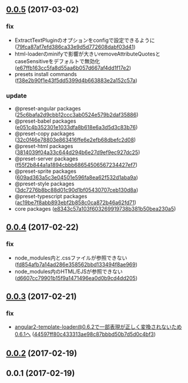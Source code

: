 <a name="0.0.5"></a>
## [0.0.5](https://github.com/frontainer/frontpack/compare/v0.0.4...v0.0.5) (2017-03-02)


### fix

* ExtractTextPluginのオプションをconfigで設定できるように ([79fca87af7efd386ca33e9d5d772608dabf03d41](https://github.com/frontainer/frontpack/commit/79fca87af7efd386ca33e9d5d772608dabf03d41))
* html-loaderのminifyで影響が大きいremoveAttributeQuotesとcaseSensitiveをデフォルトで無効化 ([e67ffb163cc5fa8d55aa6b057d667af4dd1f17e2](https://github.com/frontainer/frontpack/commit/e67ffb163cc5fa8d55aa6b057d667af4dd1f17e2))
* presets install commands ([f38e2b90f1e43f5dd5399d4b663883e2a152c57a](https://github.com/frontainer/frontpack/commit/f38e2b90f1e43f5dd5399d4b663883e2a152c57a))

### update

* @preset-angular packages ([25c6bafa2d9cbb12ccc3ab0524e579b2daf35886](https://github.com/frontainer/frontpack/commit/25c6bafa2d9cbb12ccc3ab0524e579b2daf35886))
* @preset-babel packages ([e051c4b352301e1033dfa8b618e6a3d5d3c83b76](https://github.com/frontainer/frontpack/commit/e051c4b352301e1033dfa8b618e6a3d5d3c83b76))
* @preset-copy packages ([32c0f46e78803e863416ffe6e2efb68dbefc2d08](https://github.com/frontainer/frontpack/commit/32c0f46e78803e863416ffe6e2efb68dbefc2d08))
* @preset-html packages ([3814039f04a33c644d294b6e27d9ef9ec927dc25](https://github.com/frontainer/frontpack/commit/3814039f04a33c644d294b6e27d9ef9ec927dc25))
* @preset-server packages ([f55f2b844a1a1894cbbb68654506567234427ef7](https://github.com/frontainer/frontpack/commit/f55f2b844a1a1894cbbb68654506567234427ef7))
* @preset-sprite packages ([609ad363a5c3e04501e596fa8ea62f532d1aba9a](https://github.com/frontainer/frontpack/commit/609ad363a5c3e04501e596fa8ea62f532d1aba9a))
* @preset-style packages ([3dc7276b8bc88d01c90d1bf05430707ceb130d8a](https://github.com/frontainer/frontpack/commit/3dc7276b8bc88d01c90d1bf05430707ceb130d8a))
* @preset-typescript packages ([ac19be7f8abb893ebf2b858c0ca872b46a62fd71](https://github.com/frontainer/frontpack/commit/ac19be7f8abb893ebf2b858c0ca872b46a62fd71))
* core packages ([e8343c57a103f603269919738b381b50bea230a5](https://github.com/frontainer/frontpack/commit/e8343c57a103f603269919738b381b50bea230a5))



<a name="0.0.4"></a>
## [0.0.4](https://github.com/frontainer/frontpack/compare/v0.0.3...v0.0.4) (2017-02-22)


### fix

* node_modules内と.cssファイルが参照できない ([fd854afb7a14ad286e358562bbd133494f8ae969](https://github.com/frontainer/frontpack/commit/fd854afb7a14ad286e358562bbd133494f8ae969))
* node_modules内のHTML/EJSが参照できない ([d6607cc79901b15f9a1471496ea0d0b9cd4dd205](https://github.com/frontainer/frontpack/commit/d6607cc79901b15f9a1471496ea0d0b9cd4dd205))



<a name="0.0.3"></a>
## [0.0.3](https://github.com/frontainer/frontpack/compare/v0.0.2...v0.0.3) (2017-02-21)


### fix

* angular2-template-loader@0.6.2で一部表現が正しく変換されないため0.6.1へ ([44597ff80c433313ae98c87bbbd50b7d5d0c4bf3](https://github.com/frontainer/frontpack/commit/44597ff80c433313ae98c87bbbd50b7d5d0c4bf3))



<a name="0.0.2"></a>
## [0.0.2](https://github.com/frontainer/frontpack/compare/v0.0.1...v0.0.2) (2017-02-19)




<a name="0.0.1"></a>
## 0.0.1 (2017-02-19)




